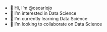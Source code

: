 - 👋 Hi, I’m @oscarlojo
- 👀 I’m interested in Data Science 
- 🌱 I’m currently learning Data Science
- 💞️ I’m looking to collaborate on Data Science



<!---
oscarlojo/oscarlojo is a ✨ special ✨ repository because its `README.md` (this file) appears on your GitHub profile.
You can click the Preview link to take a look at your changes.
--->

